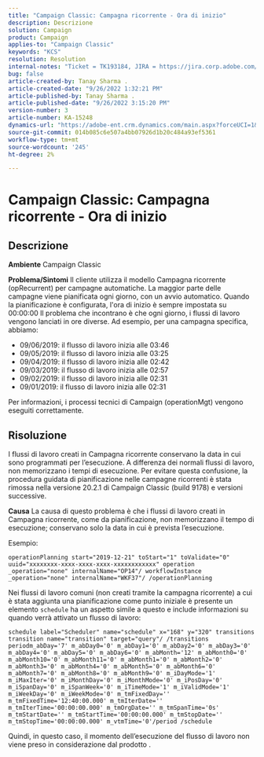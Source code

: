```yaml
---
title: "Campaign Classic: Campagna ricorrente - Ora di inizio"
description: Descrizione
solution: Campaign
product: Campaign
applies-to: "Campaign Classic"
keywords: "KCS"
resolution: Resolution
internal-notes: "Ticket = TK193184, JIRA = https://jira.corp.adobe.com/browse/NEO-18567"
bug: false
article-created-by: Tanay Sharma .
article-created-date: "9/26/2022 1:32:21 PM"
article-published-by: Tanay Sharma .
article-published-date: "9/26/2022 3:15:20 PM"
version-number: 3
article-number: KA-15248
dynamics-url: "https://adobe-ent.crm.dynamics.com/main.aspx?forceUCI=1&pagetype=entityrecord&etn=knowledgearticle&id=fae0c89f-9f3d-ed11-9db1-002248086735"
source-git-commit: 014b085c6e507a4bb07926d1b20c484a93ef5361
workflow-type: tm+mt
source-wordcount: '245'
ht-degree: 2%

---
```


# Campaign Classic: Campagna ricorrente - Ora di inizio

## Descrizione

<b>Ambiente</b>
Campaign Classic


<b>Problema/Sintomi</b>
Il cliente utilizza il modello Campagna ricorrente (opRecurrent) per campagne automatiche. La maggior parte delle campagne viene pianificata ogni giorno, con un avvio automatico. Quando la pianificazione è configurata, l&#39;ora di inizio è sempre impostata su 00:00:00 Il problema che incontrano è che ogni giorno, i flussi di lavoro vengono lanciati in ore diverse.
Ad esempio, per una campagna specifica, abbiamo:

- 09/06/2019: il flusso di lavoro inizia alle 03:46
- 09/05/2019: il flusso di lavoro inizia alle 03:25
- 09/04/2019: il flusso di lavoro inizia alle 02:42
- 09/03/2019: il flusso di lavoro inizia alle 02:57
- 09/02/2019: il flusso di lavoro inizia alle 02:31
- 09/01/2019: il flusso di lavoro inizia alle 02:31


Per informazioni, i processi tecnici di Campaign (operationMgt) vengono eseguiti correttamente.


## Risoluzione


I flussi di lavoro creati in Campagna ricorrente conservano la data in cui sono programmati per l’esecuzione. A differenza dei normali flussi di lavoro, non memorizzano i tempi di esecuzione. Per evitare questa confusione, la procedura guidata di pianificazione nelle campagne ricorrenti è stata rimossa nella versione 20.2.1 di Campaign Classic (build 9178) e versioni successive.


<b>Causa</b>
La causa di questo problema è che i flussi di lavoro creati in Campagna ricorrente, come da pianificazione, non memorizzano il tempo di esecuzione; conservano solo la data in cui è prevista l’esecuzione.

Esempio:


```
operationPlanning start="2019-12-21" toStart="1" toValidate="0" uuid="xxxxxxxx-xxxx-xxxx-xxxx-xxxxxxxxxxxx" operation _operation="none" internalName="OP14"/ workflowInstance _operation="none" internalName="WKF37"/ /operationPlanning
```




Nei flussi di lavoro comuni (non creati tramite la campagna ricorrente) a cui è stata aggiunta una pianificazione come punto iniziale è presente un elemento `schedule` ha un aspetto simile a questo e include informazioni su quando verrà attivato un flusso di lavoro:


```
schedule label="Scheduler" name="schedule" x="168" y="320" transitions transition name="transition" target="query"/ /transitions periodm_abDay='7' m_abDay0='0' m_abDay1='0' m_abDay2='0' m_abDay3='0' m_abDay4='0' m_abDay5='0' m_abDay6='0' m_abMonth='12' m_abMonth0='0' m_abMonth10='0' m_abMonth11='0' m_abMonth1='0' m_abMonth2='0' m_abMonth3='0' m_abMonth4='0' m_abMonth5='0' m_abMonth6='0' m_abMonth7='0' m_abMonth8='0' m_abMonth9='0' m_iDayMode='1' m_iMaxIter='0' m_iMonthDay='0' m_iMonthMode='0' m_iPosDay='0' m_iSpanDay='0' m_iSpanWeek='0' m_iTimeMode='1' m_iValidMode='1' m_iWeekDay='0' m_iWeekMode='0' m_tmFixedDay='' m_tmFixedTime='12:40:00.000' m_tmIterDate='' m_tmIterTime='00:00:00.000' m_tmOrgDate='' m_tmSpanTime='0s' m_tmStartDate='' m_tmStartTime='00:00:00.000' m_tmStopDate='' m_tmStopTime='00:00:00.000' m_vtmTime='0'/period /schedule
```




Quindi, in questo caso, il momento dell’esecuzione del flusso di lavoro non viene preso in considerazione dal prodotto .
